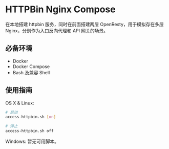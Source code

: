 # HTTPBin Nginx Compose



在本地搭建 httpbin 服务，同时在前面搭建两层 OpenResty，用于模拟存在多层 Nginx，分别作为入口反向代理和 API 网关的场景。



## 必备环境

- Docker
- Docker Compose
- Bash 及兼容 Shell



## 使用指南

OS X & Linux:

```bash
# 启动
access-httpbin.sh [on]

# 停止
access-httpbin.sh off
```

Windows: 暂无可用脚本。

